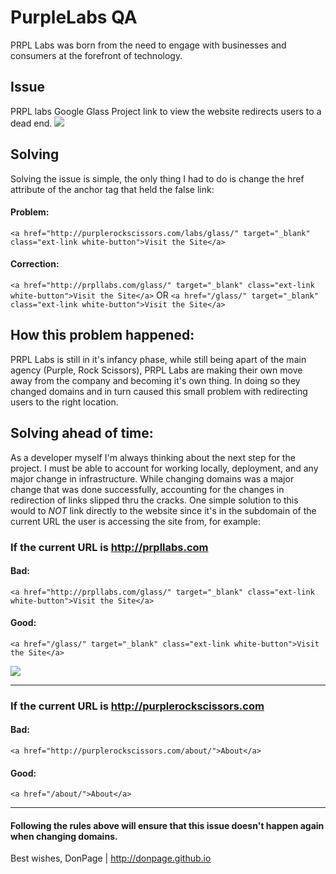 # PurpleLabs QA
PRPL Labs was born from the need to engage with businesses and consumers at the forefront of technology.

## Issue
PRPL labs Google Glass Project link to view the website redirects users to a dead end.
<img src="http://donpage.github.io/images/PRPL-issue.gif"/>

## Solving
Solving the issue is simple, the only thing I had to do is change the href attribute of the anchor tag that held the false link:

#### Problem:

`<a href="http://purplerockscissors.com/labs/glass/" target="_blank" class="ext-link white-button">Visit the Site</a>`

#### Correction:

`<a href="http://prpllabs.com/glass/" target="_blank" class="ext-link white-button">Visit the Site</a>` OR `<a href="/glass/" target="_blank" class="ext-link white-button">Visit the Site</a>`


## How this problem happened:
PRPL Labs is still in it's infancy phase, while still being apart of the main agency (Purple, Rock Scissors), PRPL Labs are making their own move away from the company and becoming it's own thing. In doing so they changed domains and in turn caused this small problem with redirecting users to the right location.

## Solving ahead of time:
As a developer myself I'm always thinking about the next step for the project. I must be able to account for working locally, deployment, and any major change in infrastructure. While changing domains was a major change that was done successfully, accounting for the changes in redirection of links slipped thru the cracks. One simple solution to this would to *NOT* link directly to the website since it's in the subdomain of the current URL the user is accessing the site from, for example:

### If the current URL is http://prpllabs.com

#### Bad:

`<a href="http://prpllabs.com/glass/" target="_blank" class="ext-link white-button">Visit the Site</a>`

#### Good:

`<a href="/glass/" target="_blank" class="ext-link white-button">Visit the Site</a>`

<img src="http://donpage.github.io/images/PRPL-fix.gif"/>

---

### If the current URL is http://purplerockscissors.com

#### Bad:

`<a href="http://purplerockscissors.com/about/">About</a>`

#### Good:

 `<a href="/about/">About</a>`

---

#### Following the rules above will ensure that this issue doesn't happen again when changing domains.

Best wishes, DonPage | http://donpage.github.io



